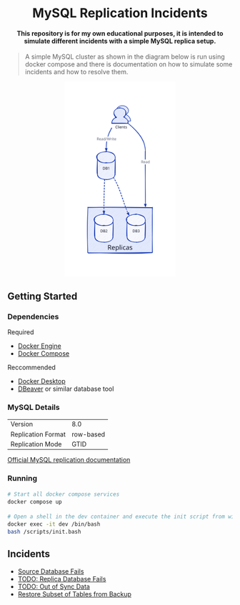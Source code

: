 <h1 align="center">MySQL Replication Incidents<br></h1>

<h4 align="center">This repository is for my own educational purposes, it is intended to simulate different incidents with a simple MySQL replica setup.</h4>

> A simple MySQL cluster as shown in the diagram below is run using docker compose and there is documentation on how to simulate some incidents and how to resolve them.

<p align="center">
    <img src="docs/diagrams/mysql_cluster.svg" alt="MySQL Cluster Diagram" width="250">
</p>

## Getting Started

### Dependencies

Required
 - [Docker Engine](https://docs.docker.com/engine/)
 - [Docker Compose](https://docs.docker.com/compose/)

Reccommended
 - [Docker Desktop](https://docs.docker.com/desktop/)
 - [DBeaver](https://dbeaver.io/) or similar database tool

### MySQL Details
|                    |           |
|--------------------| ----------|
| Version            | 8.0       |
| Replication Format | row-based |
| Replication Mode   | GTID      |

[Official MySQL replication documentation](https://dev.mysql.com/doc/refman/8.0/en/replication.html)

### Running

```bash
# Start all docker compose services
docker compose up

# Open a shell in the dev container and execute the init script from within the dev container
docker exec -it dev /bin/bash
bash /scripts/init.bash
```

## Incidents

 - [Source Database Fails](docs/incidents/source_db_fails.md)
 - [TODO: Replica Database Fails](docs/incidents/replica_db_fails.md)
 - [TODO: Out of Sync Data](docs/incidents/out_of_sync_data.md)
 - [Restore Subset of Tables from Backup](docs/incidents/restore_backup_subset_of_tables.md)
